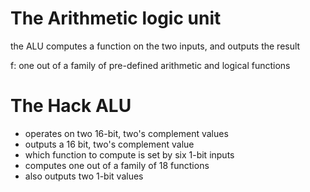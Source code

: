 # The Arithmetic logic unit

the ALU computes a function on the two inputs, and outputs the result

f: one out of a family of pre-defined arithmetic and logical functions

# The Hack ALU
- operates on two 16-bit, two's complement values 
- outputs a 16 bit, two's complement value
- which function to compute is set by six 1-bit inputs
- computes one out of a family of 18 functions
- also outputs two 1-bit values




